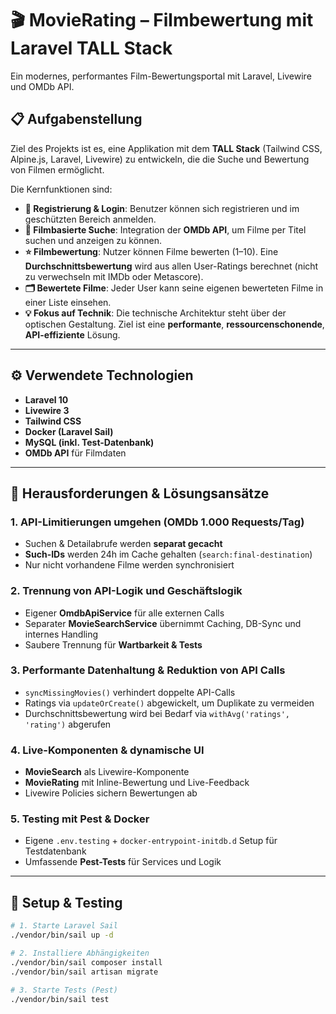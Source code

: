 # 🎬 MovieRating – Filmbewertung mit Laravel TALL Stack

Ein modernes, performantes Film-Bewertungsportal mit Laravel, Livewire und OMDb API.

## 📋 Aufgabenstellung

Ziel des Projekts ist es, eine Applikation mit dem **TALL Stack** (Tailwind CSS, Alpine.js, Laravel, Livewire) zu entwickeln, die die Suche und Bewertung von Filmen ermöglicht.

Die Kernfunktionen sind:

- **🔐 Registrierung & Login**: Benutzer können sich registrieren und im geschützten Bereich anmelden.
- **🔎 Filmbasierte Suche**: Integration der **OMDb API**, um Filme per Titel suchen und anzeigen zu können.
- **⭐ Filmbewertung**: Nutzer können Filme bewerten (1–10). Eine **Durchschnittsbewertung** wird aus allen User-Ratings berechnet (nicht zu verwechseln mit IMDb oder Metascore).
- **🗂️ Bewertete Filme**: Jeder User kann seine eigenen bewerteten Filme in einer Liste einsehen.
- **💡 Fokus auf Technik**: Die technische Architektur steht über der optischen Gestaltung. Ziel ist eine **performante**, **ressourcenschonende**, **API-effiziente** Lösung.

---

## ⚙️ Verwendete Technologien

- **Laravel 10**
- **Livewire 3**
- **Tailwind CSS**
- **Docker (Laravel Sail)**
- **MySQL (inkl. Test-Datenbank)**
- **OMDb API** für Filmdaten

---

## 🧠 Herausforderungen & Lösungsansätze

### 1. **API-Limitierungen umgehen (OMDb 1.000 Requests/Tag)**
- Suchen & Detailabrufe werden **separat gecacht**
- **Such-IDs** werden 24h im Cache gehalten (`search:final-destination`)
- Nur nicht vorhandene Filme werden synchronisiert

### 2. **Trennung von API-Logik und Geschäftslogik**
- Eigener **OmdbApiService** für alle externen Calls
- Separater **MovieSearchService** übernimmt Caching, DB-Sync und internes Handling
- Saubere Trennung für **Wartbarkeit & Tests**

### 3. **Performante Datenhaltung & Reduktion von API Calls**
- `syncMissingMovies()` verhindert doppelte API-Calls
- Ratings via `updateOrCreate()` abgewickelt, um Duplikate zu vermeiden
- Durchschnittsbewertung wird bei Bedarf via `withAvg('ratings', 'rating')` abgerufen

### 4. **Live-Komponenten & dynamische UI**
- **MovieSearch** als Livewire-Komponente
- **MovieRating** mit Inline-Bewertung und Live-Feedback
- Livewire Policies sichern Bewertungen ab

### 5. **Testing mit Pest & Docker**
- Eigene `.env.testing` + `docker-entrypoint-initdb.d` Setup für Testdatenbank
- Umfassende **Pest-Tests** für Services und Logik

---

## 🧪 Setup & Testing

```bash
# 1. Starte Laravel Sail
./vendor/bin/sail up -d

# 2. Installiere Abhängigkeiten
./vendor/bin/sail composer install
./vendor/bin/sail artisan migrate

# 3. Starte Tests (Pest)
./vendor/bin/sail test
